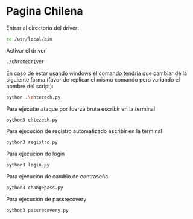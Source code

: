 # Pagina Chilena

Entrar al directorio del driver:
```bash
cd /usr/local/bin
```
Activar el driver
```bash
./chromedriver
```
En caso de estar usando windows el comando tendría que cambiar de la siguiente forma (favor de replicar el mismo comando pero variando el nombre del script):
```bash
python .\ehtezech.py
```

Para ejecutar ataque por fuerza bruta escribir en la terminal
```bash
python3 ehtezech.py
```

Para ejecución de registro automatizado escribir en la terminal
```bash
python3 registro.py
```

Para ejecución de login
```bash
python3 login.py
```
Para ejecución de cambio de contraseña
```bash
python3 changepass.py
```
Para ejecución de passrecovery
```bash
python3 passrecovery.py
```
